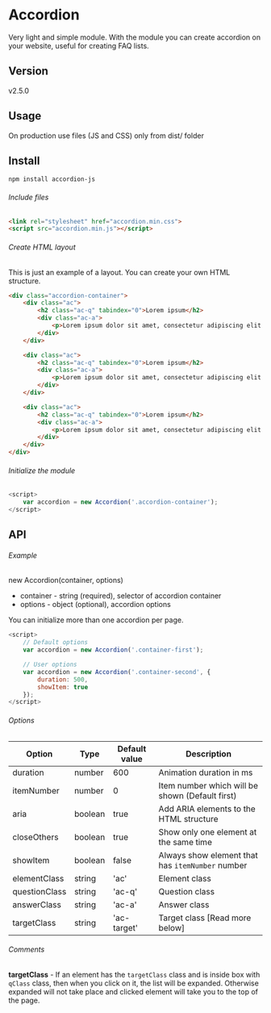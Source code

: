 # Accordion
Very light and simple module. With the module you can create accordion on your website, useful for creating FAQ lists.

## Version
v2.5.0

## Usage
On production use files (JS and CSS) only from dist/ folder

## Install
```
npm install accordion-js
```

###### Include files
```html
<link rel="stylesheet" href="accordion.min.css"> 
<script src="accordion.min.js"></script>  
```

###### Create HTML layout
This is just an example of a layout. You can create your own HTML structure.
```html
<div class="accordion-container">
    <div class="ac">
        <h2 class="ac-q" tabindex="0">Lorem ipsum</h2>
        <div class="ac-a">
            <p>Lorem ipsum dolor sit amet, consectetur adipiscing elit. Nam quis lacinia nibh.</p>
        </div>
    </div>

    <div class="ac">
        <h2 class="ac-q" tabindex="0">Lorem ipsum</h2>
        <div class="ac-a">
            <p>Lorem ipsum dolor sit amet, consectetur adipiscing elit. Nam quis lacinia nibh.</p>
        </div>
    </div>

    <div class="ac">
        <h2 class="ac-q" tabindex="0">Lorem ipsum</h2>
        <div class="ac-a">
            <p>Lorem ipsum dolor sit amet, consectetur adipiscing elit. Nam quis lacinia nibh.</p>
        </div>
    </div>
</div>  
```

###### Initialize the module
```javascript
<script>
	var accordion = new Accordion('.accordion-container');	
</script>
```

## API

###### Example
new Accordion(container, options)

* container - string (required), selector of accordion container 
* options - object (optional), accordion options

You can initialize more than one accordion per page.
```javascript
<script>
	// Default options
	var accordion = new Accordion('.container-first');	

	// User options
	var accordion = new Accordion('.container-second', {
		duration: 500,
		showItem: true
	});	
</script>
```

###### Options

| Option  | Type | Default value | Description |
| ----- | ----- | ----- | ----- |
| duration | number | 600 | Animation duration in ms |
| itemNumber | number | 0 | Item number which will be shown (Default first) |
| aria | boolean | true | Add ARIA elements to the HTML structure |
| closeOthers | boolean | true | Show only one element at the same time |
| showItem | boolean | false | Always show element that has `itemNumber` number |
| elementClass | string | 'ac' | Element class |
| questionClass | string | 'ac-q' | Question class |
| answerClass | string | 'ac-a' | Answer class |
| targetClass | string | 'ac-target' | Target class [Read more below] |

###### Comments

**targetClass** - If an element has the `targetClass` class and is inside box with `qClass` class, then when you click on it, the list will be expanded. Otherwise expanded will not take place and clicked element will take you to the top of the page.
